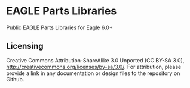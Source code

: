 EAGLE Parts Libraries
=====================

Public EAGLE Parts Libraries for Eagle 6.0+

Licensing
---------

Creative Commons Attribution-ShareAlike 3.0 Unported (CC BY-SA 3.0), http://creativecommons.org/licenses/by-sa/3.0/. For attribution, please provide a link in any documentation or design files to the repository on Github.
